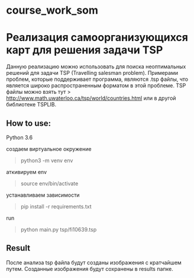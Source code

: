 # course_work_som
# Реализация самоорганизующихся карт для решения задачи TSP
Данную реализацию можно использовать для поиска неоптимальных решений для задачи TSP (Travelling salesman problem). 
Примерами проблем, которые поддерживает программа, являются .tsp файлы, 
что является широко распространенным форматом в этой проблеме.
TSP файлы можно взять тут > http://www.math.uwaterloo.ca/tsp/world/countries.html или в другой библиотеке TSPLIB.

## How to use:
Python 3.6

создаем  виртуальное окружение
> python3 -m venv env

аткивируем env
> source env/bin/activate

устанавливаем зависимости
> pip install -r requirements.txt

run
> python main.py tsp/fi10639.tsp

## Result
После анализа tsp файла будут созданы изображения с кратчайшем путем.
Созданные изображения будут сохранены в results папке.